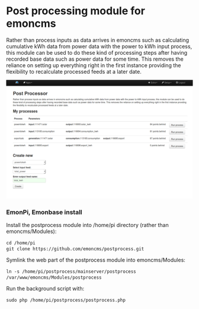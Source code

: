 # Post processing module for emoncms

Rather than process inputs as data arrives in emoncms such as calculating cumulative kWh data from power data with the power to kWh input process, this module can be used to do these kind of processing steps after having recorded base data such as power data for some time. This removes the reliance on setting up everything right in the first instance providing the flexibility to recalculate processed feeds at a later date.

![postprocessor.png](files/postprocessor.png)

### EmonPi, Emonbase install

Install the postprocess module into /home/pi directory (rather than emoncms/Modules):

    cd /home/pi
    git clone https://github.com/emoncms/postprocess.git

Symlink the web part of the postprocess module into emoncms/Modules:

    ln -s /home/pi/postprocess/mainserver/postprocess /var/www/emoncms/Modules/postprocess

Run the background script with:

    sudo php /home/pi/postprocess/postprocess.php
